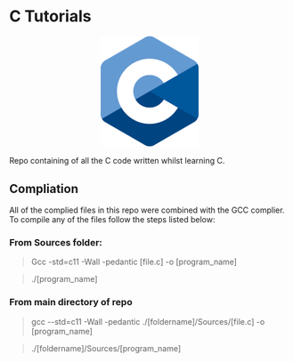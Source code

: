 # C Tutorials

<p align="center">
    <picture>
        <img src="./C_Logo.png" alt="C Logo" width=35%>
    </picture>
</p>

Repo containing of all the C code written whilst learning C.



## Compliation 

All of the complied files in this repo were combined with the GCC complier. To compile any of the files follow the steps listed below:

### From Sources folder:

> Gcc -std=c11 -Wall -pedantic [file.c] -o [program_name]

> ./[program_name]

### From main directory of repo

> gcc --std=c11 -Wall -pedantic ./[foldername]/Sources/[file.c] -o [program_name]

> ./[foldername]/Sources/[program_name] 

